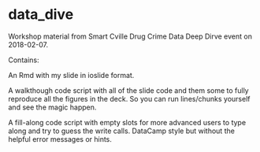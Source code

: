 # data_dive

Workshop material from Smart Cville Drug Crime Data Deep Dirve event on 2018-02-07.

Contains:

An Rmd with my slide in ioslide format.

A walkthough code script with all of the slide code and them some to fully reproduce all the figures in the deck. So you can run lines/chunks yourself and see the magic happen.

A fill-along code script with empty slots for more advanced users to type along and try to guess the write calls. DataCamp style but without the helpful error messages or hints.
